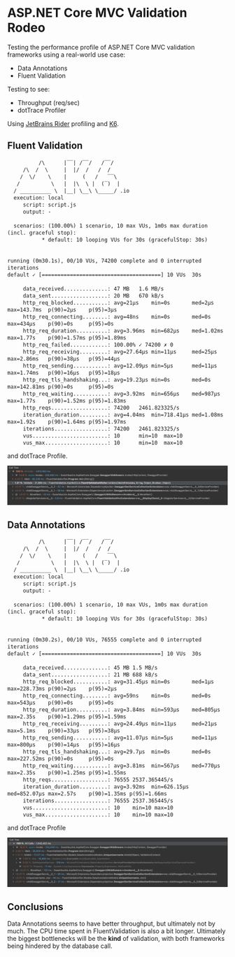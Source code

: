 # ASP.NET Core MVC Validation Rodeo

Testing the performance profile of ASP.NET Core MVC validation frameworks using a real-world use case:

- Data Annotations
- Fluent Validation

Testing to see:

- Throughput (req/sec)
- dotTrace Profiler

Using [JetBrains Rider](https://jetbrains.com/rider) profiling and [K6](https://k6.io).

## Fluent Validation

```console
          /\      |‾‾| /‾‾/   /‾‾/   
     /\  /  \     |  |/  /   /  /    
    /  \/    \    |     (   /   ‾‾\  
   /          \   |  |\  \ |  (‾)  | 
  / __________ \  |__| \__\ \_____/ .io
  execution: local
     script: script.js
     output: -

  scenarios: (100.00%) 1 scenario, 10 max VUs, 1m0s max duration (incl. graceful stop):
           * default: 10 looping VUs for 30s (gracefulStop: 30s)


running (0m30.1s), 00/10 VUs, 74200 complete and 0 interrupted iterations
default ✓ [======================================] 10 VUs  30s

     data_received..............: 47 MB   1.6 MB/s
     data_sent..................: 20 MB   670 kB/s
     http_req_blocked...........: avg=21µs    min=0s       med=2µs    max=143.7ms  p(90)=2µs    p(95)=3µs   
     http_req_connecting........: avg=48ns    min=0s       med=0s     max=434µs    p(90)=0s     p(95)=0s    
     http_req_duration..........: avg=3.96ms  min=682µs    med=1.02ms max=1.77s    p(90)=1.57ms p(95)=1.89ms
     http_req_failed............: 100.00% ✓ 74200 ✗ 0   
     http_req_receiving.........: avg=27.64µs min=11µs     med=25µs   max=2.86ms   p(90)=38µs   p(95)=44µs  
     http_req_sending...........: avg=12.09µs min=5µs      med=11µs   max=1.74ms   p(90)=16µs   p(95)=18µs  
     http_req_tls_handshaking...: avg=19.23µs min=0s       med=0s     max=142.81ms p(90)=0s     p(95)=0s    
     http_req_waiting...........: avg=3.92ms  min=656µs    med=987µs  max=1.77s    p(90)=1.52ms p(95)=1.83ms
     http_reqs..................: 74200   2461.823325/s
     iteration_duration.........: avg=4.04ms  min=718.41µs med=1.08ms max=1.92s    p(90)=1.64ms p(95)=1.97ms
     iterations.................: 74200   2461.823325/s
     vus........................: 10      min=10  max=10
     vus_max....................: 10      min=10  max=10
```

and dotTrace Profile.

![](./fluent-validation.png)

## Data Annotations

```console
          /\      |‾‾| /‾‾/   /‾‾/   
     /\  /  \     |  |/  /   /  /    
    /  \/    \    |     (   /   ‾‾\  
   /          \   |  |\  \ |  (‾)  | 
  / __________ \  |__| \__\ \_____/ .io
  execution: local
     script: script.js
     output: -

  scenarios: (100.00%) 1 scenario, 10 max VUs, 1m0s max duration (incl. graceful stop):
           * default: 10 looping VUs for 30s (gracefulStop: 30s)


running (0m30.2s), 00/10 VUs, 76555 complete and 0 interrupted iterations
default ✓ [======================================] 10 VUs  30s

     data_received..............: 45 MB 1.5 MB/s
     data_sent..................: 21 MB 688 kB/s
     http_req_blocked...........: avg=31.45µs min=0s       med=1µs      max=228.73ms p(90)=2µs    p(95)=2µs   
     http_req_connecting........: avg=59ns    min=0s       med=0s       max=543µs    p(90)=0s     p(95)=0s    
     http_req_duration..........: avg=3.84ms  min=593µs    med=805µs    max=2.35s    p(90)=1.29ms p(95)=1.59ms
     http_req_receiving.........: avg=24.49µs min=11µs     med=21µs     max=5.1ms    p(90)=33µs   p(95)=38µs  
     http_req_sending...........: avg=11.07µs min=5µs      med=11µs     max=800µs    p(90)=14µs   p(95)=16µs  
     http_req_tls_handshaking...: avg=29.7µs  min=0s       med=0s       max=227.52ms p(90)=0s     p(95)=0s    
     http_req_waiting...........: avg=3.81ms  min=567µs    med=770µs    max=2.35s    p(90)=1.25ms p(95)=1.55ms
     http_reqs..................: 76555 2537.365445/s
     iteration_duration.........: avg=3.92ms  min=626.15µs med=852.07µs max=2.57s    p(90)=1.35ms p(95)=1.66ms
     iterations.................: 76555 2537.365445/s
     vus........................: 10    min=10 max=10
     vus_max....................: 10    min=10 max=10
```

and dotTrace Profile

![](./data-annotations.png)

## Conclusions

Data Annotations seems to have better throughput, but ultimately not by much. The CPU time spent in FluentValidation is also a bit longer. Ultimately the biggest bottlenecks will be the **kind** of validation, with both frameworks being hindered by the database call. 